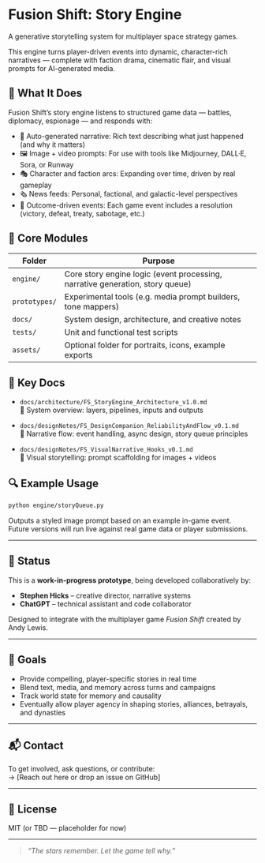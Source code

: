 # Fusion Shift: Story Engine
A generative storytelling system for multiplayer space strategy games.

This engine turns player-driven events into dynamic, character-rich narratives — complete with faction drama, cinematic flair, and visual prompts for AI-generated media.

## 🚀 What It Does
Fusion Shift’s story engine listens to structured game data — battles, diplomacy, espionage — and responds with:

- 📝 Auto-generated narrative: Rich text describing what just happened (and why it matters)
- 🖼 Image + video prompts: For use with tools like Midjourney, DALL·E, Sora, or Runway
- 🎭 Character and faction arcs: Expanding over time, driven by real gameplay
- 🗞 News feeds: Personal, factional, and galactic-level perspectives
- 🧠 Outcome-driven events: Each game event includes a resolution (victory, defeat, treaty, sabotage, etc.)

## 🧠 Core Modules

| Folder       | Purpose |
|--------------|---------|
| `engine/`    | Core story engine logic (event processing, narrative generation, story queue) |
| `prototypes/`| Experimental tools (e.g. media prompt builders, tone mappers) |
| `docs/`      | System design, architecture, and creative notes |
| `tests/`     | Unit and functional test scripts |
| `assets/`    | Optional folder for portraits, icons, example exports |

## 📄 Key Docs

- `docs/architecture/FS_StoryEngine_Architecture_v1.0.md`  
  🔧 System overview: layers, pipelines, inputs and outputs

- `docs/designNotes/FS_DesignCompanion_ReliabilityAndFlow_v0.1.md`  
  🧭 Narrative flow: event handling, async design, story queue principles

- `docs/designNotes/FS_VisualNarrative_Hooks_v0.1.md`  
  🎨 Visual storytelling: prompt scaffolding for images + videos

## 🔍 Example Usage

```bash
python engine/storyQueue.py

```


Outputs a styled image prompt based on an example in-game event.  
Future versions will run live against real game data or player submissions.

---

## 🧪 Status

This is a **work-in-progress prototype**, being developed collaboratively by:

- **Stephen Hicks** – creative director, narrative systems  
- **ChatGPT** – technical assistant and code collaborator

Designed to integrate with the multiplayer game *Fusion Shift* created by Andy Lewis.

---

## 🌱 Goals

- Provide compelling, player-specific stories in real time  
- Blend text, media, and memory across turns and campaigns
- Track world state for memory and causality  
- Eventually allow player agency in shaping stories, alliances, betrayals, and dynasties

---

## 📬 Contact

To get involved, ask questions, or contribute:  
→ [Reach out here or drop an issue on GitHub]

---

## 📜 License

MIT (or TBD — placeholder for now)

---

> *“The stars remember. Let the game tell why.”*
